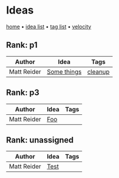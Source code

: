 # Ideas

[home](index.md) • [idea list](ideas.md) • [tag list](tags.md) • [velocity](velocity.md)

## Rank: p1

| Author | Idea | Tags |
|---|---|---|
| Matt Reider | [Some things](ideas/some-things.md) | [cleanup](tags/cleanup.md) |

## Rank: p3

| Author | Idea | Tags |
|---|---|---|
| Matt Reider | [Foo](ideas/foo) |  |

## Rank: unassigned

| Author | Idea | Tags |
|---|---|---|
| Matt Reider | [Test](ideas/test.md) |  |
